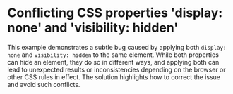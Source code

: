 # Conflicting CSS properties 'display: none' and 'visibility: hidden'
This example demonstrates a subtle bug caused by applying both `display: none` and `visibility: hidden` to the same element.  While both properties can hide an element, they do so in different ways, and applying both can lead to unexpected results or inconsistencies depending on the browser or other CSS rules in effect.  The solution highlights how to correct the issue and avoid such conflicts.